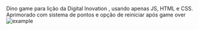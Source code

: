 Dino game para lição da Digital Inovation , usando apenas JS, HTML e CSS.
Aprimorado com sistema de pontos e opção de reiniciar após game over
![example](https://user-images.githubusercontent.com/41452181/137770193-26974317-d5d1-4e34-af8a-0edb82ab8601.png)
